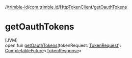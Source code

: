 //[trimble-id](../../../index.md)/[com.trimble.id](../index.md)/[HttpTokenClient](index.md)/[getOauthTokens](get-oauth-tokens.md)

# getOauthTokens

[JVM]\
open fun [getOauthTokens](get-oauth-tokens.md)(tokenRequest: [TokenRequest](../-token-request/index.md)): [CompletableFuture](https://docs.oracle.com/javase/8/docs/api/java/util/concurrent/CompletableFuture.html)&lt;[TokenResponse](../-token-response/index.md)&gt;
